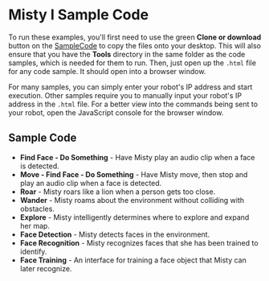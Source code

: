 # Misty I Sample Code

To run these examples, you'll first need to use the green __Clone or download__ button on the [SampleCode](https://github.com/MistyCommunity/SampleCode) to copy the files onto your desktop. This will also ensure that you have the **Tools** directory in the same folder as the code samples, which is needed for them to run. Then, just open up the `.html` file for any code sample. It should open into a browser window.

For many samples, you can simply enter your robot's IP address and start execution. Other samples require you to manually input your robot's IP address in the `.html` file. For a better view into the commands being sent to your robot, open the JavaScript console for the browser window.

## Sample Code

* __Find Face - Do Something__ - Have Misty play an audio clip when a face is detected.
* __Move - Find Face - Do Something__ - Have Misty move, then stop and play an audio clip when a face is detected.
* __Roar__ - Misty roars like a lion when a person gets too close.
* __Wander__ - Misty roams about the environment without colliding with obstacles.
* __Explore__ - Misty intelligently determines where to explore and expand her map.
* __Face Detection__ - Misty detects faces in the environment.
* __Face Recognition__ - Misty recognizes faces that she has been trained to identify.
* __Face Training__ - An interface for training a face object that Misty can later recognize.